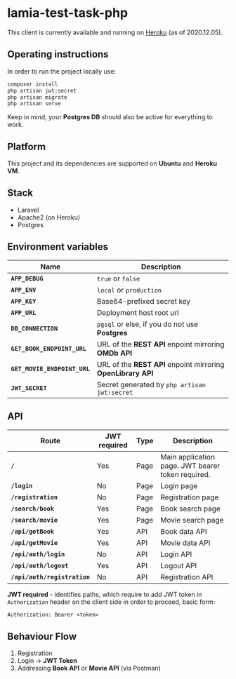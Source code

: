 # lamia-test-task-php

This client is currently available and running on [Heroku](https://lamia-php-client.herokuapp.com) (as of 2020.12.05).

## Operating instructions

In order to run the project locally use:

```bash
composer install
php artisan jwt:secret
php artisan migrate
php artisan serve
```

Keep in mind, your **Postgres DB** should also be active for everything to work.

## Platform

This project and its dependencies are supported on **Ubuntu** and **Heroku VM**.

## Stack

- Laravel
- Apache2 (on Heroku)
- Postgres

## Environment variables

| Name                         | Description                                                   |
| ---------------------------- | ------------------------------------------------------------- |
| **`APP_DEBUG`**              | `true` or `false`                                             |
| **`APP_ENV`**                | `local` or `production`                                       |
| **`APP_KEY`**                | Base64-prefixed secret key                                    |
| **`APP_URL`**                | Deployment host root url                                      |
| **`DB_CONNECTION`**          | `pgsql` or else, if you do not use **Postgres**               |
| **`GET_BOOK_ENDPOINT_URL`**  | URL of the **REST API** enpoint mirroring **OMDb API**        |
| **`GET_MOVIE_ENDPOINT_URL`** | URL of the **REST API** enpoint mirroring **OpenLibrary API** |
| **`JWT_SECRET`**             | Secret generated by `php artisan jwt:secret`                  |

## API

| Route                        | JWT required | Type | Description                                       |
| ---------------------------- | ------------ | ---- | ------------------------------------------------- |
| **`/`**                      | Yes          | Page | Main application page. JWT bearer token required. |
| **`/login`**                 | No           | Page | Login page                                        |
| **`/registration`**          | No           | Page | Registration page                                 |
| **`/search/book`**           | Yes          | Page | Book search page                                  |
| **`/search/movie`**          | Yes          | Page | Movie search page                                 |
| **`/api/getBook`**           | Yes          | API  | Book data API                                     |
| **`/api/getMovie`**          | Yes          | API  | Movie data API                                    |
| **`/api/auth/login`**        | No           | API  | Login API                                         |
| **`/api/auth/logout`**       | Yes          | API  | Logout API                                        |
| **`/api/auth/registration`** | No           | API  | Registration API                                  |

**JWT required** - identifies paths, which require to add JWT token in `Authorization` header on the client side in order to proceed, basic form:

```txt
Authorization: Bearer <token>
```

## Behaviour Flow

1. Registration
2. Login -> **JWT Token**
3. Addressing **Book API** or **Movie API** (via Postman)
